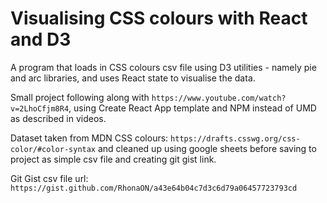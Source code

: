 # Visualising CSS colours with React and D3

A program that loads in CSS colours csv file using D3 utilities - namely pie and arc libraries, and uses React state to visualise the data.

Small project following along with `https://www.youtube.com/watch?v=2LhoCfjm8R4`, using Create React App template and NPM instead of UMD as described in videos.

Dataset taken from MDN CSS colours: `https://drafts.csswg.org/css-color/#color-syntax` and cleaned up using google sheets before saving to project as simple csv file and creating git gist link.

Git Gist csv file url: `https://gist.github.com/RhonaON/a43e64b04c7d3c6d79a06457723793cd`
